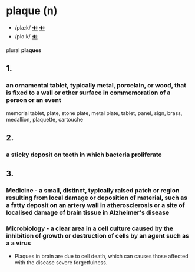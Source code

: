 # plaque (n)

- /plæk/ [🔊](https://www.oxfordlearnersdictionaries.com/media/english/uk_pron/p/pla/plaqu/plaque__gb_1.mp3) [🔊](https://www.oxfordlearnersdictionaries.com/media/english/us_pron/p/pla/plaqu/plaque__us_1.mp3)
- /plɑːk/ [🔊](https://www.oxfordlearnersdictionaries.com/media/english/uk_pron/p/pla/plaqu/plaque__gb_2.mp3)

plural **plaques**

## 1.

### an ornamental tablet, typically metal, porcelain, or wood, that is fixed to a wall or other surface in commemoration of a person or an event

memorial tablet, plate, stone plate, metal plate, tablet, panel, sign, brass, medallion, plaquette, cartouche

## 2.

### a sticky deposit on teeth in which bacteria proliferate

## 3.

### Medicine - a small, distinct, typically raised patch or region resulting from local damage or deposition of material, such as a fatty deposit on an artery wall in atherosclerosis or a site of localised damage of brain tissue in Alzheimer's disease

### Microbiology - a clear area in a cell culture caused by the inhibition of growth or destruction of cells by an agent such as a a virus

- Plaques in brain are due to cell death, which can causes those affected with the disease severe forgetfulness.